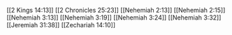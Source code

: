 [[2 Kings 14:13]]
[[2 Chronicles 25:23]]
[[Nehemiah 2:13]]
[[Nehemiah 2:15]]
[[Nehemiah 3:13]]
[[Nehemiah 3:19]]
[[Nehemiah 3:24]]
[[Nehemiah 3:32]]
[[Jeremiah 31:38]]
[[Zechariah 14:10]]
